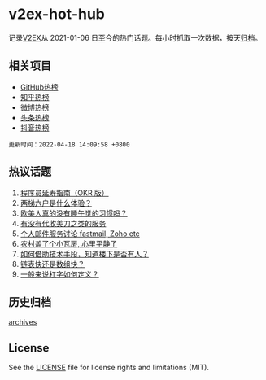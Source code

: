 # v2ex-hot-hub

 记录[V2EX](https://www.v2ex.com/)从 2021-01-06 日至今的热门话题。每小时抓取一次数据，按天[归档](archives)。
 
 ## 相关项目

- [GitHub热榜](https://github.com/lonnyzhang423/github-hot-hub)
- [知乎热榜](https://github.com/lonnyzhang423/zhihu-hot-hub)
- [微博热榜](https://github.com/lonnyzhang423/weibo-hot-hub)
- [头条热榜](https://github.com/lonnyzhang423/toutiao-hot-hub)
- [抖音热榜](https://github.com/lonnyzhang423/douyin-hot-hub)


 `更新时间：2022-04-18 14:09:58 +0800`

## 热议话题

1. [程序员延寿指南（OKR 版）](https://www.v2ex.com/t/847490)
1. [两梯六户是什么体验？](https://www.v2ex.com/t/847572)
1. [欧美人真的没有睡午觉的习惯吗？](https://www.v2ex.com/t/847561)
1. [有没有代收美刀之类的服务](https://www.v2ex.com/t/847495)
1. [个人邮件服务讨论 fastmail, Zoho etc](https://www.v2ex.com/t/847503)
1. [农村盖了个小瓦房, 心里平静了](https://www.v2ex.com/t/847560)
1. [如何借助技术手段，知道楼下是否有人？](https://www.v2ex.com/t/847534)
1. [链表快还是数组快？](https://www.v2ex.com/t/847588)
1. [一般来说杠字如何定义？](https://www.v2ex.com/t/847578)

## 历史归档

[archives](archives)

## License

See the [LICENSE](LICENSE) file for license rights and limitations (MIT).
